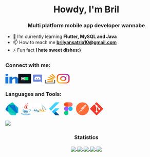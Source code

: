 <h1 align="center">Howdy, I'm Bril</h1>
<h3 align="center">Multi platform mobile app developer wannabe</h3>

- 🌱 I’m currently learning **Flutter, MySQL and Java**
- 📫 How to reach me **brilyansatria10@gmail.com**
- ⚡ Fun fact **I hate sweet dishes:)**
</div><h3 align="left">Connect with me:</h3>
<p align="left">
<a href="https://linkedin.com/in/Brilyan Satria" target="blank"><img align="center" src="https://raw.githubusercontent.com/teamedwardforever/Readme-Generator/71f25dd8b98329b168142a6b782a107b75eab178/svg/Social/linked-in-alt.svg" alt="Brilyan Satria" height="30" width="40" /></a><a href="https://www.hackerrank.com/AlsoKnownAsZira" target="blank"><img align="center" src="https://raw.githubusercontent.com/teamedwardforever/Readme-Generator/71f25dd8b98329b168142a6b782a107b75eab178/svg/Social/hackerrank.svg" alt="AlsoKnownAsZira" height="30" width="40" /></a><a href="https://discord.gg/ziraaa_" target="blank"><img align="center" src="https://raw.githubusercontent.com/teamedwardforever/Readme-Generator/71f25dd8b98329b168142a6b782a107b75eab178/svg/Social/discord.svg" alt="ziraaa_" height="30" width="40" /></a><a href="https://stackoverflow.com/users/Ziraaa" target="blank"><img align="center" src="https://raw.githubusercontent.com/teamedwardforever/Readme-Generator/71f25dd8b98329b168142a6b782a107b75eab178/svg/Social/stack-overflow.svg" alt="Ziraaa" height="30" width="40" /></a><a href="https://instagram.com/bril_sat" target="blank"><img align="center" src="https://raw.githubusercontent.com/teamedwardforever/Readme-Generator/71f25dd8b98329b168142a6b782a107b75eab178/svg/Social/instagram.svg" alt="bril_sat" height="30" width="40" /></a></p>

<h3 align="left">Languages and Tools:</h3>
<p align="left">
<img src="https://raw.githubusercontent.com/teamedwardforever/Readme-Generator/71f25dd8b98329b168142a6b782a107b75eab178/svg/Skills/Mobile/dartlang-icon.svg" alt="Dart" width="40" height="40"/>
<img src="https://raw.githubusercontent.com/teamedwardforever/Readme-Generator/71f25dd8b98329b168142a6b782a107b75eab178/svg/Skills/Languages/java-original.svg" alt="Java" width="40" height="40"/>
<img src="https://raw.githubusercontent.com/teamedwardforever/Readme-Generator/71f25dd8b98329b168142a6b782a107b75eab178/svg/Skills/Database/mysql-original-wordmark.svg" alt="Mysql" width="40" height="40"/>
<img src="https://raw.githubusercontent.com/teamedwardforever/Readme-Generator/71f25dd8b98329b168142a6b782a107b75eab178/svg/Skills/Mobile/flutterio-icon.svg" alt="Flutter" width="40" height="40"/>
<img src="https://raw.githubusercontent.com/teamedwardforever/Readme-Generator/71f25dd8b98329b168142a6b782a107b75eab178/svg/Skills/Software/figma-icon.svg" alt="Figma" width="40" height="40"/>
<img src="https://raw.githubusercontent.com/teamedwardforever/Readme-Generator/71f25dd8b98329b168142a6b782a107b75eab178/svg/Skills/Software/getpostman-icon.svg" alt="Postman" width="40" height="40"/>
<img src="https://raw.githubusercontent.com/teamedwardforever/Readme-Generator/71f25dd8b98329b168142a6b782a107b75eab178/svg/Skills/Other/git-scm-icon.svg" alt="Git" width="40" height="40"/>
</p>

<img src="https://user-images.githubusercontent.com/73097560/115834477-dbab4500-a447-11eb-908a-139a6edaec5c.gif"><h3 align="center">Statistics</h3>
<div align="center">
<a href="https://github.com/AlsoKnownAsZira">
<img align="center" src="http://github-profile-summary-cards.vercel.app/api/cards/stats?username=AlsoKnownAsZira&theme=dark" height="180em" />
<img align="center" src="http://github-profile-summary-cards.vercel.app/api/cards/most-commit-language?username=AlsoKnownAsZira&theme=2077" height="180em" />
<img align="center" src="http://github-profile-summary-cards.vercel.app/api/cards/repos-per-language?username=AlsoKnownAsZira&theme=2077" height="180em" />
<img align="center" src="http://github-profile-summary-cards.vercel.app/api/cards/productive-time?username=AlsoKnownAsZira&theme=2077" height="180em" />
<img align="center" src="http://github-profile-summary-cards.vercel.app/api/cards/profile-details?username=AlsoKnownAsZira&theme=2077" height="180em" />
</div>
